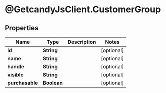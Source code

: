 # @GetcandyJsClient.CustomerGroup

## Properties

Name | Type | Description | Notes
------------ | ------------- | ------------- | -------------
**id** | **String** |  | [optional] 
**name** | **String** |  | [optional] 
**handle** | **String** |  | [optional] 
**visible** | **String** |  | [optional] 
**purchasable** | **Boolean** |  | [optional] 


